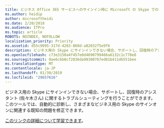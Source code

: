 ```yaml
---
title: ビジネス Office 365 サービスへのサインイン時に Microsoft の Skype での問題
ms.author: heidip
author: microsoftheidi
ms.date: 2/20/2018
ms.audience: ITPro
ms.topic: article
ROBOTS: NOINDEX, NOFOLLOW
localization_priority: Priority
ms.assetid: d55c9095-317d-4283-860d-a82032f5e9f6
description: ビジネス用の Skype にサインインできない場合、サポートし、回復時のアシスタント (佐々木さん) に関するトラブルシューティングを行うことができます。このツールでは、自動的に診断し、さまざまなビジネス用の Skype のサインオンに関連する既知の問題を修正できます。
ms.openlocfilehash: c73e3150a4f457e0d4690799466a6132c1c778e8
ms.sourcegitcommit: 0ae6cbb8cf2836da98300767ed81b411d6551bee
ms.translationtype: MT
ms.contentlocale: ja-JP
ms.lasthandoff: 01/30/2019
ms.locfileid: "29657616"
---
```

ビジネス用の Skype にサインインできない場合、サポートし、回復時のアシスタント (佐々木さん) に関するトラブルシューティングを行うことができます。このツールでは、自動的に診断し、さまざまなビジネス用の Skype のサインオンに関連する既知の問題を修正できます。
  
[このリンクの詳細について学習できます](https://support.microsoft.com/help/4087361/troubleshooting-office-365-issues-signing-in-to-skype-for-business)。
  


